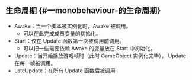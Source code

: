 ## 生命周期 {#一monobehaviour-的生命周期}

* Awake：当一个脚本被实例化时，Awake 被调用。
  * 可以在此完成成员变量的初始化。
* Start：仅在 Update 函数第一次被调用前调用。
  * 可以把一些需要依赖 Awake 的变量放在 Start 中初始化。
* Update：当开始播放游戏帧时（此时 GameObject 实例化完毕）， Update 在每一帧被调用。
* LateUpdate：在所有 Update 函数后被调用



